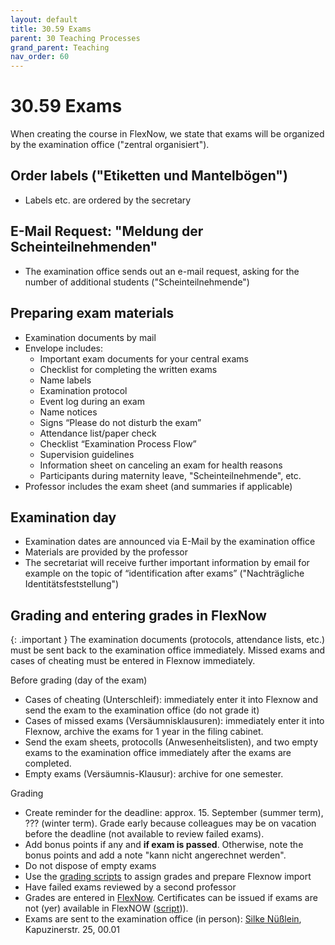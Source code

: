 ```yaml
---
layout: default
title: 30.59 Exams
parent: 30 Teaching Processes
grand_parent: Teaching
nav_order: 60
---
```


# 30.59 Exams

When creating the course in FlexNow, we state that exams will be organized by the examination office ("zentral organisiert").

## Order labels ("Etiketten und Mantelbögen")

- Labels etc. are ordered by the secretary

## E-Mail Request: "Meldung der Scheinteilnehmenden"

- The examination office sends out an e-mail request, asking for the number of additional students ("Scheinteilnehmende") 

## Preparing exam materials

- Examination documents by mail
- Envelope includes:
  - Important exam documents for your central exams
  - Checklist for completing the written exams
  - Name labels
  - Examination protocol
  - Event log during an exam
  - Name notices
  - Signs “Please do not disturb the exam”
  - Attendance list/paper check
  - Checklist “Examination Process Flow”
  - Supervision guidelines
  - Information sheet on canceling an exam for health reasons
  - Participants during maternity leave, "Scheinteilnehmende", etc.
- Professor includes the exam sheet (and summaries if applicable)

## Examination day

- Examination dates are announced via E-Mail by the examination office
- Materials are provided by the professor
- The secretariat will receive further important information by email for example on the topic of “identification after exams” ("Nachträgliche Identitätsfeststellung")

## Grading and entering grades in FlexNow

{: .important }
The examination documents (protocols, attendance lists, etc.) must be sent back to the examination office immediately. Missed exams and cases of cheating must be entered in Flexnow immediately.

Before grading (day of the exam)

- Cases of cheating (Unterschleif): immediately enter it into Flexnow and send the exam to the examination office (do not grade it)
- Cases of missed exams (Versäumnisklausuren): immediately enter it into Flexnow, archive the exams for 1 year in the filing cabinet.
- Send the exam sheets, protocolls (Anwesenheitslisten), and two empty exams to the examination office immediately after the exams are completed.
- Empty exams (Versäumnis-Klausur): archive for one semester.

Grading

- Create reminder for the deadline: approx. 15. September (summer term), ??? (winter term). Grade early because colleagues may be on vacation before the deadline (not available to review failed exams).
- Add bonus points if any and **if exam is passed**. Otherwise, note the bonus points and add a note "kann nicht angerechnet werden".
- Do not dispose of empty exams
- Use the [grading scripts](https://github.com/digital-work-lab/handbook/tree/main/src/grading) to assign grades and prepare Flexnow import
- Have failed exams reviewed by a second professor
- Grades are entered in [FlexNow](30.15.flexnow.html#entering-grades). Certificates can be issued if exams are not (yer) available in FlexNOW ([script](https://github.com/digital-work-lab/handbook/tree/main/src/scheine))).
- Exams are sent to the examination office (in person): [Silke Nüßlein](https://univis.uni-bamberg.de/prg?search=persons&show=info&department=322130&fullname=Silke+Nue%C3%9Flein), Kapuzinerstr. 25, 00.01
